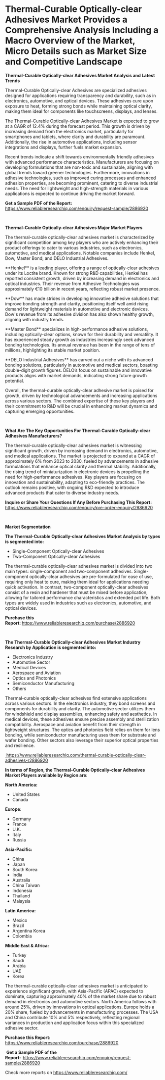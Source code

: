 <p><h1>Thermal-Curable Optically-clear Adhesives Market Provides a Comprehensive Analysis Including a Macro Overview of the Market, Micro Details such as Market Size and Competitive Landscape</h1></p><p><strong>Thermal-Curable Optically-clear Adhesives Market Analysis and Latest Trends</strong></p>
<p><p>Thermal-Curable Optically-clear Adhesives are specialized adhesives designed for applications requiring transparency and durability, such as in electronics, automotive, and optical devices. These adhesives cure upon exposure to heat, forming strong bonds while maintaining optical clarity, making them ideal for components like touchscreens, displays, and lenses.</p><p>The Thermal-Curable Optically-clear Adhesives Market is expected to grow at a CAGR of 12.4% during the forecast period. This growth is driven by increasing demand from the electronics market, particularly for smartphones and tablets, where clarity and durability are paramount. Additionally, the rise in automotive applications, including sensor integrations and displays, further fuels market expansion. </p><p>Recent trends indicate a shift towards environmentally friendly adhesives with advanced performance characteristics. Manufacturers are focusing on developing formulations that are non-toxic and sustainable, aligning with global trends toward greener technologies. Furthermore, innovations in adhesive technologies, such as improved curing processes and enhanced adhesion properties, are becoming prominent, catering to diverse industrial needs. The need for lightweight and high-strength materials in various applications is expected to continue driving the market forward.</p></p>
<p><strong>Get a Sample PDF of the Report:&nbsp;</strong> <a href="https://www.reliableresearchiq.com/enquiry/request-sample/2886920?utm_campaign=2297&utm_medium=2&utm_source=Github&utm_content=ia&utm_term=13032025&utm_id=thermal-curable-optically-clear-adhesives">https://www.reliableresearchiq.com/enquiry/request-sample/2886920</a></p>
<p>&nbsp;</p>
<p><strong>Thermal-Curable Optically-clear Adhesives Major Market Players</strong></p>
<p><p>The thermal-curable optically-clear adhesives market is characterized by significant competition among key players who are actively enhancing their product offerings to cater to various industries, such as electronics, automotive, and medical applications. Notable companies include Henkel, Dow, Master Bond, and DELO Industrial Adhesives.</p><p>**Henkel** is a leading player, offering a range of optically-clear adhesives under its Loctite brand. Known for strong R&D capabilities, Henkel has reported consistent growth, driven by increasing demand in electronics and optical industries. Their revenue from Adhesive Technologies was approximately €10 billion in recent years, reflecting robust market presence.</p><p>**Dow** has made strides in developing innovative adhesive solutions that improve bonding strength and clarity, positioning itself well amid rising demand for lightweight materials in automotive and electronic devices. Dow's revenue from its adhesive division has also shown healthy growth, aligning with industry trends.</p><p>**Master Bond** specializes in high-performance adhesive solutions, including optically-clear options, known for their durability and versatility. It has experienced steady growth as industries increasingly seek advanced bonding technologies. Its annual revenue has been in the range of tens of millions, highlighting its stable market position.</p><p>**DELO Industrial Adhesives** has carved out a niche with its advanced bonding solutions, particularly in automotive and medical sectors, boasting double-digit growth figures. DELO’s focus on sustainable and innovative products aligns with market demands, indicating strong future growth potential.</p><p>Overall, the thermal-curable optically-clear adhesive market is poised for growth, driven by technological advancements and increasing applications across various sectors. The combined expertise of these key players and their commitment to R&D will be crucial in enhancing market dynamics and capturing emerging opportunities.</p></p>
<p>&nbsp;</p>
<p><strong>What Are The Key Opportunities For Thermal-Curable Optically-clear Adhesives Manufacturers?</strong></p>
<p><p>The thermal-curable optically-clear adhesives market is witnessing significant growth, driven by increasing demand in electronics, automotive, and medical applications. The market is projected to expand at a CAGR of approximately 6% from 2023 to 2030, fueled by advancements in adhesive formulations that enhance optical clarity and thermal stability. Additionally, the rising trend of miniaturization in electronic devices is propelling the need for high-performance adhesives. Key players are focusing on innovation and sustainability, adapting to eco-friendly practices. The outlook remains positive, with ongoing R&D expected to introduce advanced products that cater to diverse industry needs.</p></p>
<p><strong>Inquire or Share Your Questions If Any Before Purchasing This Report:</strong> <a href="https://www.reliableresearchiq.com/enquiry/pre-order-enquiry/2886920?utm_campaign=2297&utm_medium=2&utm_source=Github&utm_content=ia&utm_term=13032025&utm_id=thermal-curable-optically-clear-adhesives">https://www.reliableresearchiq.com/enquiry/pre-order-enquiry/2886920</a></p>
<p>&nbsp;</p>
<p><strong>Market Segmentation</strong></p>
<p><strong>The Thermal-Curable Optically-clear Adhesives Market Analysis by types is segmented into:</strong></p>
<p><ul><li>Single-Component Optically-clear Adhesives</li><li>Two-Component Optically-clear Adhesives</li></ul></p>
<p><p>The thermal-curable optically-clear adhesives market is divided into two main types: single-component and two-component adhesives. Single-component optically-clear adhesives are pre-formulated for ease of use, requiring only heat to cure, making them ideal for applications needing quick activation. In contrast, two-component optically-clear adhesives consist of a resin and hardener that must be mixed before application, allowing for tailored performance characteristics and extended pot life. Both types are widely used in industries such as electronics, automotive, and optical devices.</p></p>
<p><strong>Purchase this Report:&nbsp;</strong><a href="https://www.reliableresearchiq.com/purchase/2886920?utm_campaign=2297&utm_medium=2&utm_source=Github&utm_content=ia&utm_term=13032025&utm_id=thermal-curable-optically-clear-adhesives">https://www.reliableresearchiq.com/purchase/2886920</a></p>
<p>&nbsp;</p>
<p><strong>The Thermal-Curable Optically-clear Adhesives Market Industry Research by Application is segmented into:</strong></p>
<p><ul><li>Electronics Industry</li><li>Automotive Sector</li><li>Medical Devices</li><li>Aerospace and Aviation</li><li>Optics and Photonics</li><li>Semiconductor Manufacturing</li><li>Others</li></ul></p>
<p><p>Thermal-curable optically-clear adhesives find extensive applications across various sectors. In the electronics industry, they bond screens and components for durability and clarity. The automotive sector utilizes them for windshield and display assemblies, enhancing safety and aesthetics. In medical devices, these adhesives ensure precise assembly and sterilization compatibility. Aerospace and aviation benefit from their strength in lightweight structures. The optics and photonics field relies on them for lens bonding, while semiconductor manufacturing uses them for substrate and wafer bonding. Other sectors also leverage their superior optical properties and resilience.</p></p>
<p><a href="https://www.reliableresearchiq.com/thermal-curable-optically-clear-adhesives-r2886920?utm_campaign=2297&utm_medium=2&utm_source=Github&utm_content=ia&utm_term=13032025&utm_id=thermal-curable-optically-clear-adhesives">&nbsp;https://www.reliableresearchiq.com/thermal-curable-optically-clear-adhesives-r2886920</a></p>
<p><strong>In terms of Region, the Thermal-Curable Optically-clear Adhesives Market Players available by Region are:</strong></p>
<p>
    <p> <strong> North America: </strong>
        <ul>
            <li>United States</li>
            <li>Canada</li>
        </ul>
        </p> 
    <p> <strong> Europe: </strong>
        <ul>
            <li>Germany</li>
            <li>France</li>
            <li>U.K.</li>
            <li>Italy</li>
            <li>Russia</li>
        </ul>
        </p> 
    <p> <strong> Asia-Pacific: </strong>
        <ul>
            <li>China</li>
            <li>Japan</li>
            <li>South Korea</li>
            <li>India</li>
            <li>Australia</li>
            <li>China Taiwan</li>
            <li>Indonesia</li>
            <li>Thailand</li>
            <li>Malaysia</li>
        </ul>
        </p> 
    <p> <strong> Latin America: </strong>
        <ul>
            <li>Mexico</li>
            <li>Brazil</li>
            <li>Argentina Korea</li>
            <li>Colombia</li>
        </ul>
        </p> 
    <p> <strong> Middle East & Africa: </strong>
        <ul>
            <li>Turkey</li>
            <li>Saudi</li>
            <li>Arabia</li>
            <li>UAE</li>
            <li>Korea</li>
        </ul>
    </p>
    </p>
<p><p>The thermal-curable optically-clear adhesives market is anticipated to experience significant growth, with Asia-Pacific (APAC) expected to dominate, capturing approximately 40% of the market share due to robust demand in electronics and automotive sectors. North America follows with around 25%, driven by innovations in optical applications. Europe holds a 20% share, fueled by advancements in manufacturing processes. The USA and China contribute 10% and 5% respectively, reflecting regional variances in production and application focus within this specialized adhesive sector.</p></p>
<p><strong>Purchase this Report: </strong><a href="https://www.reliableresearchiq.com/purchase/2886920?utm_campaign=2297&utm_medium=2&utm_source=Github&utm_content=ia&utm_term=13032025&utm_id=thermal-curable-optically-clear-adhesives">https://www.reliableresearchiq.com/purchase/2886920</a></p>
<p>&nbsp;<strong>Get a Sample PDF of the Report:&nbsp;&nbsp;</strong><a href="https://www.reliableresearchiq.com/enquiry/request-sample/2886920?utm_campaign=2297&utm_medium=2&utm_source=Github&utm_content=ia&utm_term=13032025&utm_id=thermal-curable-optically-clear-adhesives">https://www.reliableresearchiq.com/enquiry/request-sample/2886920</a></p>
<p><strong></strong></p>
<p>Check more reports on <a href="https://www.reliableresearchiq.com/?utm_campaign=2297&utm_medium=2&utm_source=Github&utm_content=ia&utm_term=13032025&utm_id=thermal-curable-optically-clear-adhesives">https://www.reliableresearchiq.com/</a></p>